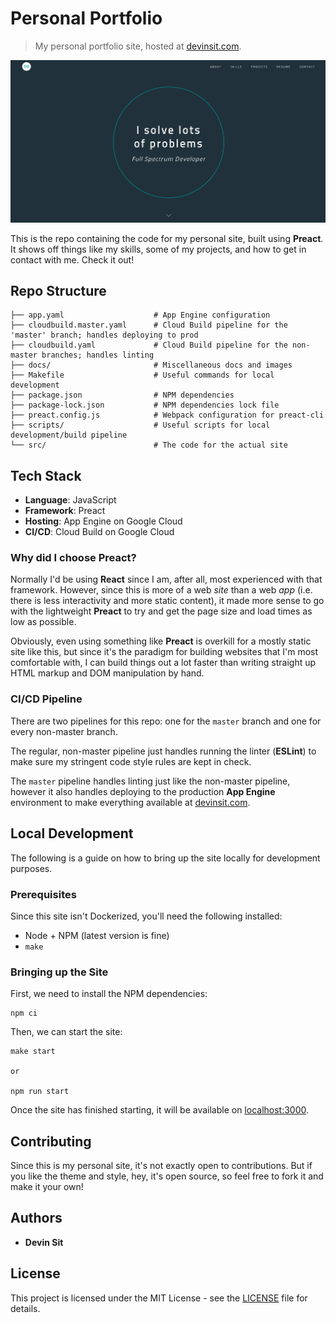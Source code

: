 # Personal Portfolio

> My personal portfolio site, hosted at [devinsit.com](https://devinsit.com).

![Screenshot](docs/images/Portfolio.png?raw=true)

This is the repo containing the code for my personal site, built using **Preact**. It shows off things like my skills, some of my projects, and how to get in contact with me. Check it out!

## Repo Structure

```
├── app.yaml                    # App Engine configuration
├── cloudbuild.master.yaml      # Cloud Build pipeline for the 'master' branch; handles deploying to prod
├── cloudbuild.yaml             # Cloud Build pipeline for the non-master branches; handles linting
├── docs/                       # Miscellaneous docs and images
├── Makefile                    # Useful commands for local development
├── package.json                # NPM dependencies
├── package-lock.json           # NPM dependencies lock file
├── preact.config.js            # Webpack configuration for preact-cli
├── scripts/                    # Useful scripts for local development/build pipeline
└── src/                        # The code for the actual site
```

## Tech Stack

- **Language**: JavaScript
- **Framework**: Preact
- **Hosting**: App Engine on Google Cloud
- **CI/CD**: Cloud Build on Google Cloud

### Why did I choose Preact?

Normally I'd be using **React** since I am, after all, most experienced with that framework. However, since this is more of a web _site_ than a web _app_ (i.e. there is less interactivity and more static content), it made more sense to go with the lightweight **Preact** to try and get the page size and load times as low as possible.

Obviously, even using something like **Preact** is overkill for a mostly static site like this, but since it's the paradigm for building websites that I'm most comfortable with, I can build things out a lot faster than writing straight up HTML markup and DOM manipulation by hand.

### CI/CD Pipeline 

There are two pipelines for this repo: one for the `master` branch and one for every non-master branch.

The regular, non-master pipeline just handles running the linter (**ESLint**) to make sure my stringent code style rules are kept in check.

The `master` pipeline handles linting just like the non-master pipeline, however it also handles deploying to the production **App Engine** environment to make everything available at [devinsit.com](https://devinsit.com).

## Local Development

The following is a guide on how to bring up the site locally for development purposes.

### Prerequisites

Since this site isn't Dockerized, you'll need the following installed:

- Node + NPM (latest version is fine)
- `make`

### Bringing up the Site

First, we need to install the NPM dependencies:

```
npm ci
```

Then, we can start the site:

```
make start

or

npm run start
```

Once the site has finished starting, it will be available on [localhost:3000](http://localhost:3000).

## Contributing

Since this is my personal site, it's not exactly open to contributions. But if you like the theme and style, hey, it's open source, so feel free to fork it and make it your own! 

## Authors

- **Devin Sit**

## License

This project is licensed under the MIT License - see the [LICENSE](LICENSE.md) file for details.
